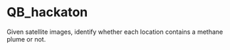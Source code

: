 # QB_hackaton
Given satellite images, identify  whether each location contains a methane plume or not.
